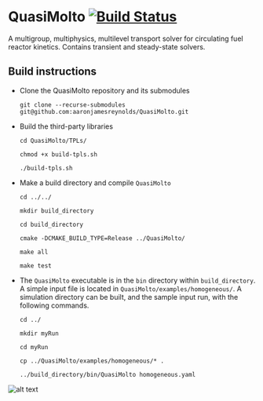 # QuasiMolto [![Build Status](https://travis-ci.org/aaronjamesreynolds/QuasiMolto.svg?branch=master)](https://travis-ci.org/aaronjamesreynolds/QuasiMolto)

A multigroup, multiphysics, multilevel transport solver for circulating fuel reactor kinetics. 
Contains transient and steady-state solvers. 

## Build instructions
  * Clone the QuasiMolto repository and its submodules

    ```git clone --recurse-submodules git@github.com:aaronjamesreynolds/QuasiMolto.git```

  * Build the third-party libraries
  
    ```cd QuasiMolto/TPLs/```
	
    ```chmod +x build-tpls.sh```
    
    ```./build-tpls.sh```
   
  * Make a build directory and compile `QuasiMolto`
  
    ```cd ../../```
    
    ```mkdir build_directory```
    
    ```cd build_directory```
    
    ```cmake -DCMAKE_BUILD_TYPE=Release ../QuasiMolto/```
    
    ```make all```
    
    ```make test```
    
  * The `QuasiMolto` executable is in the `bin` directory within `build_directory`. 
    A simple input file is located in `QuasiMolto/examples/homogeneous/`. 
    A simulation directory can be built, and the sample input run, with the following commands. 
    
    ```cd ../```
    
    ```mkdir myRun```
    
    ```cd myRun```
    
    ```cp ../QuasiMolto/examples/homogeneous/* .```
    
    ```../build_directory/bin/QuasiMolto homogeneous.yaml```

![alt text](https://vignette.wikia.nocookie.net/monstermovies/images/4/46/Quasimodo.png/revision/latest?cb=20140628171627 "Quasi Moto")
